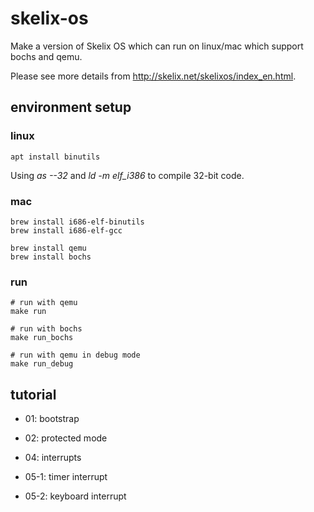 # skelix-os

Make a version of Skelix OS which can run on linux/mac which support bochs and qemu.

Please see more details from http://skelix.net/skelixos/index_en.html.

## environment setup

### linux

```
apt install binutils
```

Using *as --32* and *ld -m elf_i386* to compile 32-bit code.

### mac

```
brew install i686-elf-binutils
brew install i686-elf-gcc

brew install qemu
brew install bochs
```

### run

```
# run with qemu
make run

# run with bochs
make run_bochs

# run with qemu in debug mode
make run_debug
```

## tutorial

- 01: bootstrap

- 02: protected mode

- 04: interrupts

- 05-1: timer interrupt

- 05-2: keyboard interrupt

